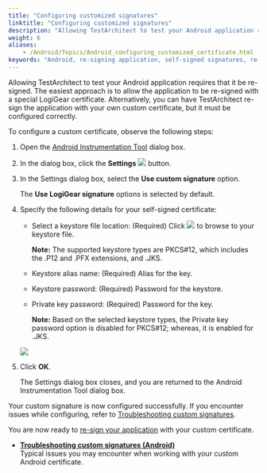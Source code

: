 ```yaml
--- 
title: "Configuring customized signatures"
linktitle: "Configuring customized signatures"
description: "Allowing TestArchitect to test your Android application requires that it be re-signed. The easiest approach is to allow the application to be re-signed with a special LogiGear certificate. Alternatively, you can have TestArchitect re-sign the application with your own custom certificate, but it must be configured correctly."
weight: 6
aliases: 
    - /Android/Topics/Android_configuring_customized_certificate.html
keywords: "Android, re-signing application, self-signed signatures, re-signing, Android application, self-signed signatures, applications, re-signing (self-signed signatures), Android"
---
```


Allowing TestArchitect to test your Android application requires that it be re-signed. The easiest approach is to allow the application to be re-signed with a special LogiGear certificate. Alternatively, you can have TestArchitect re-sign the application with your own custom certificate, but it must be configured correctly.

To configure a custom certificate, observe the following steps:

1.  Open the [Android Instrumentation Tool](/Android/Topics/Android_Instrumentation_tool.html) dialog box.

2.  In the dialog box, click the **Settings** ![](/images/Android/Images/Settings_btn.png) button.

3.  In the Settings dialog box, select the **Use custom signature** option.

    The **Use LogiGear signature** options is selected by default.

4.  Specify the following details for your self-signed certificate:

    -   Select a keystore file location: \(Required\) Click ![](/images/Android/Images/btn.browse-ellipsis.01.png) to browse to your keystore file.

        **Note:** The supported keystore types are PKCS\#12, which includes the .P12 and .PFX extensions, and .JKS.

    -   Keystore alias name: \(Required\) Alias for the key.
    -   Keystore password: \(Required\) Password for the keystore.
    -   Private key password: \(Required\) Password for the key.

        **Note:** Based on the selected keystore types, the Private key password option is disabled for PKCS\#12; whereas, it is enabled for .JKS.

    ![](/images/Android/Images/Android_settings_dlg.png)

5.  Click **OK**.

    The Settings dialog box closes, and you are returned to the Android Instrumentation Tool dialog box.


Your custom signature is now configured successfully. If you encounter issues while configuring, refer to [Troubleshooting custom signatures](/TA_FAQ/Topics/faq.tshoot.Android_custom_signature.html).

You are now ready to [re-sign your application](/Android/Topics/Installing_applications_resigning.html) with your custom certificate.

-   **[Troubleshooting custom signatures \(Android\)](/TA_FAQ/Topics/faq.tshoot.Android_custom_signature.html)**  
Typical issues you may encounter when working with your custom Android certificate.



